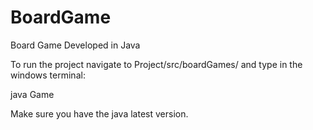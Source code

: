 # BoardGame
Board Game Developed in Java

To run the project navigate to Project/src/boardGames/ and type in the windows terminal:

java Game

Make sure you have the java latest version.
